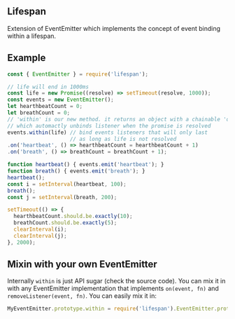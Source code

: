 Lifespan
--------

Extension of EventEmitter which implements the concept of event binding within a lifespan.


## Example

```js
const { EventEmitter } = require('lifespan');

// life will end in 1000ms
const life = new Promise((resolve) => setTimeout(resolve, 1000));
const events = new EventEmitter();
let hearthbeatCount = 0;
let breathCount = 0;
// 'within' is our new method. it returns an object with a chainable 'on' method
// which automactly unbinds listener when the promise is resolved
events.within(life) // bind events listeners that will only last
                    // as long as life is not resolved
.on('heartbeat', () => hearthbeatCount = hearthbeatCount + 1)
.on('breath', () => breathCount = breathCount + 1);

function heartbeat() { events.emit('heartbeat'); }
function breath() { events.emit('breath'); }
heartbeat();
const i = setInterval(heartbeat, 100);
breath();
const j = setInterval(breath, 200);

setTimeout(() => {
  hearthbeatCount.should.be.exactly(10);
  breathCount.should.be.exactly(5);
  clearInterval(i);
  clearInterval(j);
}, 2000);
```

## Mixin with your own EventEmitter

Internally `within` is just API sugar (check the source code). You can mix it in with any EventEmitter implementation that implements `on(event, fn)` and `removeListener(event, fn)`.
You can easily mix it in:
```js
MyEventEmitter.prototype.within = require('lifespan').EventEmitter.prototype.within;
```

